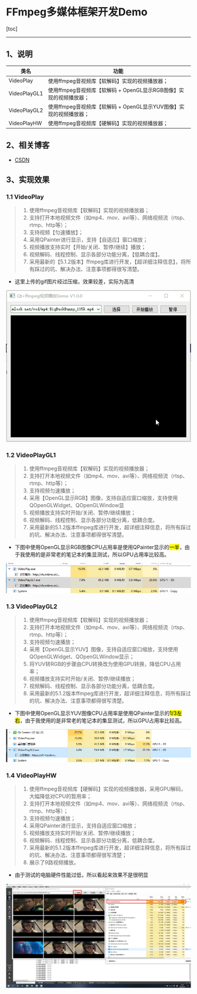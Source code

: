 # FFmpeg多媒体框架开发Demo

[toc]

---

## 1、说明

| 类名         | 功能                                                         |
| ------------ | ------------------------------------------------------------ |
| VideoPlay    | 使用ffmpeg音视频库【软解码】实现的视频播放器；               |
| VideoPlayGL1 | 使用ffmpeg音视频库【软解码 + OpenGL显示RGB图像】实现的视频播放器； |
| VideoPlayGL2 | 使用ffmpeg音视频库【软解码 + OpenGL显示YUV图像】实现的视频播放器； |
| VideoPlayHW  | 使用ffmpeg音视频库【硬解码】实现的视频播放器；               |




## 2、相关博客

* [CSDN](https://blog.csdn.net/qq_43627907/category_11660518.html?spm=1001.2014.3001.5482)

## 3、实现效果

### 1.1 VideoPlay

> 1. 使用ffmpeg音视频库【软解码】实现的视频播放器；
> 2. 支持打开本地视频文件（如mp4、mov、avi等）、网络视频流（rtsp、rtmp、http等）；
> 3. 支持视频【匀速播放】；
> 4. 采用QPainter进行显示，支持【自适应】窗口缩放；
> 5. 视频播放支持实时【开始/关闭、暂停/继续】播放；
> 6. 视频解码、线程控制、显示各部分功能分离，【低耦合度】。
> 7. 采用最新的【5.1.2版本】ffmpeg库进行开发，【超详细注释信息】，将所有踩过的坑、解决办法、注意事项都得很写清楚。

* 这里上传的gif图片经过压缩，效果较差，实际为高清

![VideoPlay-tuya](FFmpegDemo.assets/VideoPlay-tuya.gif)



### 1.2 VideoPlayGL1

> 1. 使用ffmpeg音视频库【软解码】实现的视频播放器；                                    
> 2.  支持打开本地视频文件（如mp4、mov、avi等）、网络视频流（rtsp、rtmp、http等）；           
> 3.   支持视频匀速播放；                                                   
> 4.   采用【OpenGL显示RGB】图像，支持自适应窗口缩放，支持使用QOpenGLWidget、QOpenGLWindow显
> 5.   视频播放支持实时开始/关闭、暂停/继续播放；                                      
> 6.   视频解码、线程控制、显示各部分功能分离，低耦合度。                                   
> 7.   采用最新的5.1.2版本ffmpeg库进行开发，超详细注释信息，将所有踩过的坑、解决办法、注意事项都得很写清楚。    
> 

* 下图中使用OpenGL显示RGB图像CPU占用率是使用QPainter显示的<mark>一半</mark>，由于我使用的是非常老的笔记本的集显测试，所以GPU占用率比较高。

![image-20221015204308041](FFmpegDemo.assets/image-20221015204308041.png)



### 1.3 VideoPlayGL2

> 1. 使用ffmpeg音视频库【软解码】实现的视频播放器；                                
> 2. 支持打开本地视频文件（如mp4、mov、avi等）、网络视频流（rtsp、rtmp、http等）；       
> 3. 支持视频匀速播放；                                               
> 4. 采用【OpenGL显示YUV】图像，支持自适应窗口缩放，支持使用QOpenGLWidget、QOpenGLWindow显示；
> 5. 将YUV转RGB的步骤由CPU转换改为使用GPU转换，降低CPU占用率；
> 6. 视频播放支持实时开始/关闭、暂停/继续播放；                                  
> 7. 视频解码、线程控制、显示各部分功能分离，低耦合度。                               
> 8. 采用最新的5.1.2版本ffmpeg库进行开发，超详细注释信息，将所有踩过的坑、解决办法、注意事项都得很写清楚。
> 

* 下图中使用OpenGL显示YUV图像CPU占用率是使用QPainter显示的<mark>1/3左右</mark>，由于我使用的是非常老的笔记本的集显测试，所以GPU占用率比较高。

![image-20221017232820037](FFmpegDemo.assets/image-20221017232820037.png)



### 1.4 VideoPlayHW

> 1. 使用ffmpeg音视频库【硬解码】实现的视频播放器，采用GPU解码， 大幅降低对CPU的暂用率；
> 2. 支持打开本地视频文件（如mp4、mov、avi等）、网络视频流（rtsp、rtmp、http等）；
> 3. 支持视频匀速播放；
> 4. 采用QPainter进行显示，支持自适应窗口缩放；
> 5. 视频播放支持实时开始/关闭、暂停/继续播放；
> 6. 视频解码、线程控制、显示各部分功能分离，低耦合度。
> 7. 采用最新的5.1.2版本ffmpeg库进行开发，超详细注释信息，将所有踩过的坑、解决办法、注意事项都得很写清楚；
> 8. 展示了9路视频播放。

* 由于测试的电脑硬件性能过低，所以看起来效果不是很明显

![VideoPlayHW-tuya](FFmpegDemo.assets/VideoPlayHW-tuya.png)
